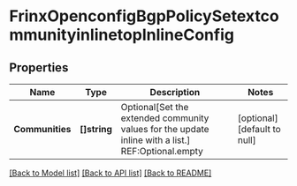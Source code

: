 # FrinxOpenconfigBgpPolicySetextcommunityinlinetopInlineConfig

## Properties
Name | Type | Description | Notes
------------ | ------------- | ------------- | -------------
**Communities** | **[]string** | Optional[Set the extended community values for the update inline with a list.] REF:Optional.empty | [optional] [default to null]

[[Back to Model list]](../README.md#documentation-for-models) [[Back to API list]](../README.md#documentation-for-api-endpoints) [[Back to README]](../README.md)


